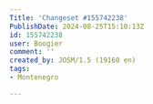 ```yaml
---
Title: 'Changeset #155742238'
PublishDate: 2024-08-25T15:10:13Z
id: 155742238
user: Boogier
comment: ''
created_by: JOSM/1.5 (19160 en)
tags:
- Montenegro

---
```

